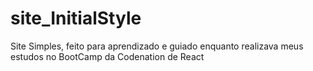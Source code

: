 # site_InitialStyle
Site Simples, feito para aprendizado e guiado enquanto realizava meus estudos no BootCamp da Codenation de React 
